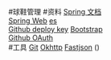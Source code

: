 #球鞋管理
#资料
[Spring 文档](https://spring.io/guides)    
[Spring Web](https://spring.io/guides/gs/serving-web-content/)
[es](https://elasticsearch.cn/explore)  
[Github deploy key](https://developer.github.com/v3/guides/managing-deploy-keys/#deploy-keys)
[Bootstrap](https://v3.bootcss.com/getting-started/)    
[Github OAuth](https://developer.github.com/apps/building-oauth-apps/creating-an-oauth-app/)   
#工具
[Git](https://git-scm.com/download) 
[Okhttp](https://square.github.io/okhttp/)
[Fastjson](https://mvnrepository.com/artifact/com.alibaba/fastjson)
()
